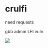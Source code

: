 # crulfi
need requests


gbb admin LFI vuln



<img src="https://cdn.discordapp.com/attachments/785669121597112352/789662454048489492/crulfi.PNG" data-canonical-src="https://imgur.com/wauxE3l.jpg" style="max-width:50%;">
